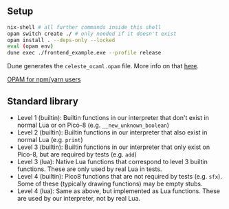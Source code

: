 ## Setup

```bash
nix-shell # all further commands inside this shell
opam switch create ./ # only needed if it doesn't exist
opam install . --deps-only --locked
eval (opam env)
dune exec ./frontend_example.exe --profile release
```

Dune generates the `celeste_ocaml.opam` file. More info on that [here](https://lambdafoo.com/posts/2021-10-29-getting-started-with-ocaml.html).

[OPAM for npm/yarn users](http://ocamlverse.net/content/opam_npm.html)

## Standard library

- Level 1 (builtin): Builtin functions in our interpreter that don't exist in normal Lua or on Pico-8 (e.g. `__new_unknown_boolean`)
- Level 2 (builtin): Builtin functions in our interpreter that also exist in normal Lua (e.g. `print`)
- Level 3 (builtin): Builtin functions in our interpreter that only exist on Pico-8, but are required by tests (e.g. `add`)
- Level 3 (lua): Native Lua functions that correspond to level 3 builtin functions. These are only used by real Lua in tests.
- Level 4 (builtin): Pico8 functions that are not required by tests (e.g. `sfx`). Some of these (typically drawing functions) may be empty stubs.
- Level 4 (lua): Same as above, but implemented as Lua functions. These are used by our interpreter, not by real Lua.
